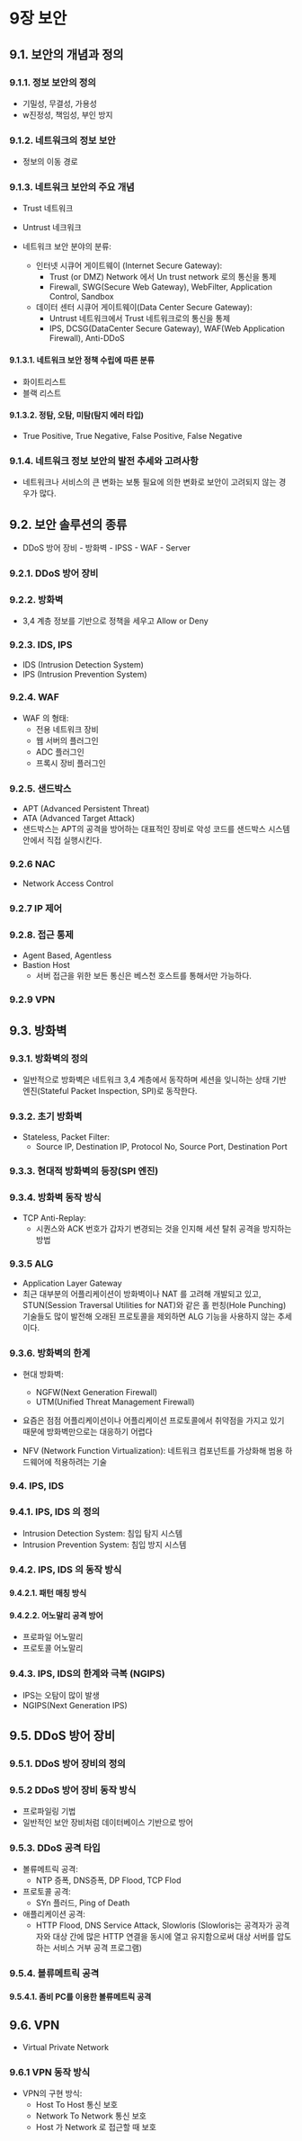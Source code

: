 # 9장 보안
## 9.1. 보안의 개념과 정의
### 9.1.1. 정보 보안의 정의
- 기밀성, 무결성, 가용성
- w진정성, 책임성, 부인 방지

### 9.1.2. 네트워크의 정보 보안
- 정보의 이동 경로

### 9.1.3. 네트워크 보안의 주요 개념
- Trust 네트워크
- Untrust 네크워크

- 네트워크 보안 분야의 분류:
	- 인터넷 시큐어 게이트웨이 (Internet Secure Gateway):
		- Trust (or DMZ) Network 에서 Un trust network 로의 통신을 통제
		- Firewall, SWG(Secure Web Gateway), WebFilter, Application Control, Sandbox
	- 데이터 센터 시큐어 게이트웨이(Data Center Secure Gateway):
		- Untrust 네트워크에서 Trust 네트워크로의 통신을 통제
		- IPS, DCSG(DataCenter Secure Gateway), WAF(Web Application Firewall), Anti-DDoS
#### 9.1.3.1. 네트워크 보안 정책 수립에 따른 분류
- 화이트리스트
- 블랙 리스트

#### 9.1.3.2. 정탐, 오탐, 미탐(탐지 에러 타입)
- True Positive, True Negative, False Positive, False Negative

### 9.1.4. 네트워크 정보 보안의 발전 추세와 고려사항
- 네트워크나 서비스의 큰 변화는 보통 필요에 의한 변화로 보안이 고려되지 않는 경우가 많다.

## 9.2. 보안 솔루션의 종류
- DDoS 방어 장비 - 방화벽 - IPSS - WAF - Server

### 9.2.1. DDoS 방어 장비

### 9.2.2. 방화벽
- 3,4 계층 정보를 기반으로 정책을 세우고 Allow or Deny

### 9.2.3. IDS, IPS
- IDS (Intrusion Detection System)
- IPS (Intrusion Prevention System)

### 9.2.4. WAF
- WAF 의 형태:
	- 전용 네트워크 장비
	- 웹 서버의 플러그인
	- ADC 플러그인
	- 프록시 장비 플러그인

### 9.2.5. 샌드박스
- APT (Advanced Persistent Threat)
- ATA (Advanced Target Attack)
- 샌드박스는 APT의 공격을 방어하는 대표적인 장비로 악성 코드를 샌드박스 시스템 안에서 직접 실행시킨다.

### 9.2.6 NAC
- Network Access Control

### 9.2.7 IP 제어

### 9.2.8. 접근 통제
- Agent Based, Agentless
- Bastion Host
	- 서버 접근을 위한 보든 통신은 베스천 호스트를 통해서만 가능하다.

### 9.2.9 VPN

## 9.3. 방화벽
### 9.3.1. 방화벽의 정의
- 일반적으로 방화벽은 네트워크 3,4 계층에서 동작하며 세션을 잊니하는 상태 기반 엔진(Stateful Packet Inspection, SPI)로 동작한다.


### 9.3.2. 초기 방화벽
- Stateless, Packet Filter:
	- Source IP, Destination IP, Protocol No, Source Port, Destination Port

### 9.3.3. 현대적 방화벽의 등장(SPI 엔진)

### 9.3.4. 방화벽 동작 방식
- TCP Anti-Replay:
	- 시퀀스와 ACK 번호가 갑자기 변경되는 것을 인지해 세션 탈취 공격을 방지하는 방법

### 9.3.5 ALG
- Application Layer Gateway
- 최근 대부분의 어플리케이션이 방화벽이나 NAT 를 고려해 개발되고 있고, STUN(Session Traversal Utilities for NAT)와 같은 홀 펀칭(Hole Punching) 기술들도 많이 발전해 오래된 프로토콜을 제외하면 ALG 기능을 사용하지 않는 추세이다.

### 9.3.6. 방화벽의 한계
- 현대 방화벽:
	- NGFW(Next Generation Firewall)
	- UTM(Unified Threat Management Firewall)
- 요즘은 점점 어플리케이션이나 어플리케이션 프로토콜에서 취약점을 가지고 있기 때문에 방화벽만으로는 대응하기 어렵다

- NFV (Network Function Virtualization): 네트워크 컴포넌트를 가상화해 범용 하드웨어에 적용하려는 기술

### 9.4. IPS, IDS
### 9.4.1. IPS, IDS 의 정의
- Intrusion Detection System: 침입 탐지 시스템
 - Intrusion Prevention System: 침입 방지 시스템
### 9.4.2. IPS, IDS 의 동작 방식
#### 9.4.2.1. 패턴 매칭 방식
#### 9.4.2.2. 어노말리 공격 방어
- 프로파일 어노말리
- 프로토콜 어노말리

### 9.4.3. IPS, IDS의 한계와 극복 (NGIPS)
- IPS는 오탐이 많이 발생
- NGIPS(Next Generation IPS)

## 9.5. DDoS 방어 장비
### 9.5.1. DDoS 방어 장비의 정의
### 9.5.2 DDoS 방어 장비 동작 방식
- 프로파일링 기법
- 일반적인 보안 장비처럼 데이터베이스 기반으로 방어

### 9.5.3. DDoS 공격 타입
- 볼류메트릭 공격:
	- NTP 증폭, DNS증폭, DP Flood, TCP Flod
- 프로토콜 공격:
	- SYn 플러드, Ping of Death
- 애플리케이션 공격:
	- HTTP Flood, DNS Service Attack, Slowloris (Slowloris는 공격자가 공격자와 대상 간에 많은 HTTP 연결을 동시에 열고 유지함으로써 대상 서버를 압도하는 서비스 거부 공격 프로그램)

### 9.5.4. 볼류메트릭 공격
#### 9.5.4.1. 좀비 PC를 이용한 볼류메트릭 공격


## 9.6. VPN
- Virtual Private Network
### 9.6.1 VPN 동작 방식
- VPN의 구현 방식:
	- Host To Host 통신 보호
	- Network To Network 통신 보호
	- Host 가 Network 로 접근할 때 보호

